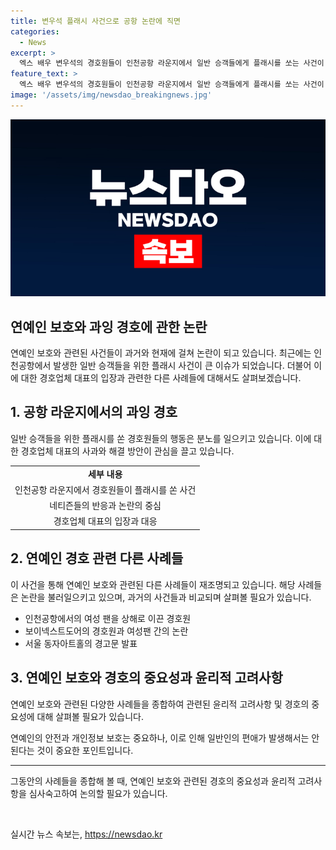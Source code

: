 ```yaml
---
title: 변우석 플래시 사건으로 공항 논란에 직면
categories:
  - News
excerpt: >
  엑스 배우 변우석의 경호원들이 인천공항 라운지에서 일반 승객들에게 플래시를 쏘는 사건이 논란을 빚었다. 이에 대한 경호업체 대표는 사과하며 해당 행동을 잘못된 것으로 밝혔고, 재발 방지 교육을 실시할 예정이라고 전했다. 연예인 팬들을 막기 위해 경호원들이 물리적 충돌을 일으키는 경우도 종종 발생하며, 경호 업체들은 이에 대한 경고문을 게시하고 있다. 이러한 상황에서 경호원들의 행동이 논란을 빚고 있으며, 이에 대한 사회적 관심이 증가하고 있다.
feature_text: >
  엑스 배우 변우석의 경호원들이 인천공항 라운지에서 일반 승객들에게 플래시를 쏘는 사건이 논란을 빚었다. 이에 대한 경호업체 대표는 사과하며 해당 행동을 잘못된 것으로 밝혔고, 재발 방지 교육을 실시할 예정이라고 전했다. 연예인 팬들을 막기 위해 경호원들이 물리적 충돌을 일으키는 경우도 종종 발생하며, 경호 업체들은 이에 대한 경고문을 게시하고 있다. 이러한 상황에서 경호원들의 행동이 논란을 빚고 있으며, 이에 대한 사회적 관심이 증가하고 있다.
image: '/assets/img/newsdao_breakingnews.jpg'
---
```


<p><img src="/assets/img/newsdao_breakingnews.jpg" alt="bookingtag 속보" /></p>

<h2>연예인 보호와 과잉 경호에 관한 논란</h2>

<p data-ke-size="size16">연예인 보호와 관련된 사건들이 과거와 현재에 걸쳐 논란이 되고 있습니다. 최근에는 인천공항에서 발생한 일반 승객들을 위한 플래시 사건이 큰 이슈가 되었습니다. 더불어 이에 대한 경호업체 대표의 입장과 관련한 다른 사례들에 대해서도 살펴보겠습니다. </p>

<h2><b>1. 공항 라운지에서의 과잉 경호</b></h2>

<p data-ke-size="size16">일반 승객들을 위한 플래시를 쏜 경호원들의 행동은 분노를 일으키고 있습니다. 이에 대한 경호업체 대표의 사과와 해결 방안이 관심을 끌고 있습니다.</p>

<table>
  <tr>
    <td style="text-align: center; height: 17px;"><b>세부 내용</b></td>
  </tr>
  <tr>
    <td style="text-align: center; height: 17px;">인천공항 라운지에서 경호원들이 플래시를 쏜 사건</td>
  </tr>
  <tr>
    <td style="text-align: center; height: 17px;">네티즌들의 반응과 논란의 중심</td>
  </tr>
  <tr>
    <td style="text-align: center; height: 17px;">경호업체 대표의 입장과 대응</td>
  </tr>
</table>

<h2><b>2. 연예인 경호 관련 다른 사례들</b></h2>

<p data-ke-size="size16">이 사건을 통해 연예인 보호와 관련된 다른 사례들이 재조명되고 있습니다. 해당 사례들은 논란을 불러일으키고 있으며, 과거의 사건들과 비교되며 살펴볼 필요가 있습니다.</p>

<ul>
  <li>인천공항에서의 여성 팬을 상해로 이끈 경호원</li>
  <li>보이넥스트도어의 경호원과 여성팬 간의 논란</li>
  <li>서울 동자아트홀의 경고문 발표</li>
</ul>

<h2><b>3. 연예인 보호와 경호의 중요성과 윤리적 고려사항</b></h2>

<p data-ke-size="size16">연예인 보호와 관련된 다양한 사례들을 종합하여 관련된 윤리적 고려사항 및 경호의 중요성에 대해 살펴볼 필요가 있습니다.</p>

<p data-ke-size="size16">연예인의 안전과 개인정보 보호는 중요하나, 이로 인해 일반인의 편애가 발생해서는 안 된다는 것이 중요한 포인트입니다.</p>

<hr>

<p data-ke-size="size16">그동안의 사례들을 종합해 볼 때, 연예인 보호와 관련된 경호의 중요성과 윤리적 고려사항을 심사숙고하여 논의할 필요가 있습니다. </p>

<p data-ke-size="size16">&nbsp;</p>
실시간 뉴스 속보는, <a href="https://newsdao.kr" rel="dofollow">https://newsdao.kr</a>


